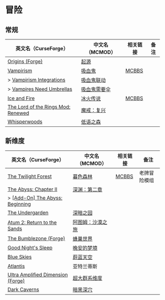 # 冒险

## 常规

| 英文名（CurseForge）                                                                                                 | 中文名（MCMOD）                                      | 相关链接                                              | 备注 |
| -------------------------------------------------------------------------------------------------------------------- | ---------------------------------------------------- | ----------------------------------------------------- | ---- |
| [Origins (Forge)](https://www.curseforge.com/minecraft/mc-mods/origins-forge)                                        | [起源](https://www.mcmod.cn/class/3111.html)         |                                                       |      |
| [Vampirism](https://www.curseforge.com/minecraft/mc-mods/vampirism-become-a-vampire)                                 | [吸血鬼](https://www.mcmod.cn/class/930.html)        | [MCBBS](https://www.mcbbs.net/thread-771842-1-1.html) |      |
| > [Vampirism Integrations](https://www.curseforge.com/minecraft/mc-mods/vampirism-integrations)                      | [吸血鬼联动](https://www.mcmod.cn/class/2439.html)   |                                                       |      |
| > [Vampires Need Umbrellas](https://www.curseforge.com/minecraft/mc-mods/vampires-need-umbrellas)                    | [吸血鬼需要伞](https://www.mcmod.cn/class/2405.html) |                                                       |      |
| [Ice and Fire](https://www.curseforge.com/minecraft/mc-mods/ice-and-fire-dragons)                                    | [冰火传说](https://www.mcmod.cn/class/770.html)      | [MCBBS](https://www.mcbbs.net/thread-847008-1-1.html) |      |
| [The Lord of the Rings Mod: Renewed](https://www.curseforge.com/minecraft/mc-mods/the-lord-of-the-rings-mod-renewed) | [魔戒：复兴](https://www.mcmod.cn/class/2525.html)   |                                                       |      |
| [Whisperwoods](https://www.curseforge.com/minecraft/mc-mods/whisperwoods)                                            | [低语之森](https://www.mcmod.cn/class/4658.html)     |                                                       |      |

## 新维度

| 英文名（CurseForge）                                                                                       | 中文名（MCMOD）                                         | 相关链接                                              | 备注         |
| ---------------------------------------------------------------------------------------------------------- | ------------------------------------------------------- | ----------------------------------------------------- | ------------ |
| [The Twilight Forest](https://www.curseforge.com/minecraft/mc-mods/the-twilight-forest)                    | [暮色森林](https://www.mcmod.cn/class/61.html)          | [MCBBS](https://www.mcbbs.net/thread-733312-1-1.html) | 老牌冒险模组 |
| [The Abyss: Chapter II](https://www.curseforge.com/minecraft/mc-mods/the-abyss-chapter-ii)                 | [深渊：第二章](https://www.mcmod.cn/class/3527.html)    |                                                       |              |
| > [[Add-On] The Abyss: Beginning](https://www.curseforge.com/minecraft/mc-mods/add-on-the-abyss-beginning) |                                                         |                                                       |              |
| [The Undergarden](https://www.curseforge.com/minecraft/mc-mods/the-undergarden)                            | [深暗之园](https://www.mcmod.cn/class/2870.html)        |                                                       |              |
| [Atum 2: Return to the Sands](https://www.mcmod.cn/class/117.html)                                         | [阿图姆：沙漠之旅](https://www.mcmod.cn/class/117.html) |                                                       |              |
| [The Bumblezone (Forge)](https://www.curseforge.com/minecraft/mc-mods/the-bumblezone-forge)                | [蜂巢世界](https://www.mcmod.cn/class/2489.html)        |                                                       |              |
| [Good Night's Sleep](https://www.curseforge.com/minecraft/mc-mods/good-nights-sleep)                       | [晚安的梦境](https://www.mcmod.cn/class/471.html)       |                                                       |              |
| [Blue Skies](https://www.curseforge.com/minecraft/mc-mods/blue-skies)                                      | [蔚蓝天空](https://www.mcmod.cn/class/1563.html)        |                                                       |              |
| [Atlantis](https://www.curseforge.com/minecraft/mc-mods/atlantis)                                          | 亚特兰蒂斯                                              |                                                       |              |
| [Ultra Amplified Dimension (Forge)](https://www.curseforge.com/minecraft/mc-mods/ultra-amplified-mod)      | [超大群系维度](https://www.mcmod.cn/class/4077.html)    |                                                       |              |
| [Dark Caverns](https://www.curseforge.com/minecraft/mc-mods/dark-caverns)                                  | [暗黑深穴](https://www.mcmod.cn/class/4847.html)        |                                                       |              |
